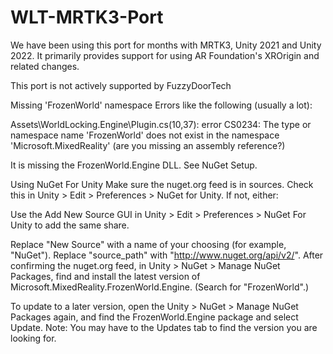 # WLT-MRTK3-Port

We have been using this port for months with MRTK3, Unity 2021 and Unity 2022. It primarily provides support for using AR Foundation's XROrigin and related changes.

This port is not actively supported by FuzzyDoorTech

Missing 'FrozenWorld' namespace
Errors like the following (usually a lot):

Assets\WorldLocking.Engine\Plugin.cs(10,37): error CS0234: The type or namespace name 'FrozenWorld' does not exist in the namespace 'Microsoft.MixedReality' (are you missing an assembly reference?)

It is missing the FrozenWorld.Engine DLL. See NuGet Setup.

Using NuGet For Unity
Make sure the nuget.org feed is in sources. Check this in Unity > Edit > Preferences > NuGet for Unity. If not, either:

Use the Add New Source GUI in Unity > Edit > Preferences > NuGet For Unity to add the same share.

Replace "New Source" with a name of your choosing (for example, "NuGet").
Replace "source_path" with "http://www.nuget.org/api/v2/".
After confirming the nuget.org feed, in Unity > NuGet > Manage NuGet Packages, find and install the latest version of Microsoft.MixedReality.FrozenWorld.Engine. (Search for "FrozenWorld".)

To update to a later version, open the Unity > NuGet > Manage NuGet Packages again, and find the FrozenWorld.Engine package and select Update. Note: You may have to the Updates tab to find the version you are looking for.
